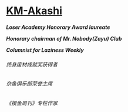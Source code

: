 # [KM-Akashi](https://github.com/KM-Akashi)

***Loser Academy Honorary Award laureate***

***Honorary chairman of Mr. Nobody(Zayu) Club***

***Columnist for Laziness Weekly***

###### *终身废材成就奖获得者*

###### *杂鱼俱乐部荣誉主席*

###### *《摸鱼周刊》专栏作家*

